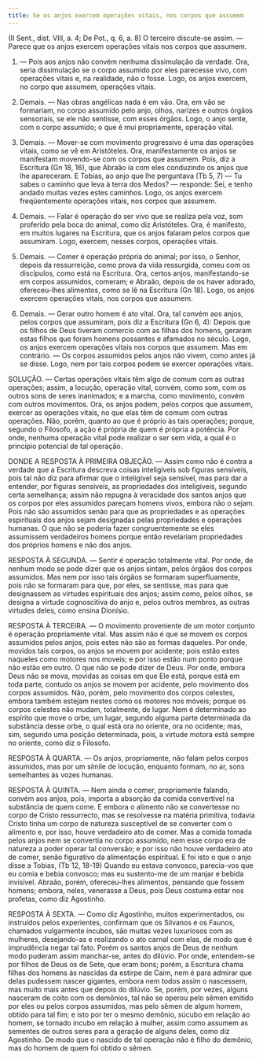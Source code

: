 ```yaml
---
title: Se os anjos exercem operações vitais, nos corpos que assumem
---
```


(II Sent., dist. VIII, a. 4; De Pot., q. 6, a. 8)
  O terceiro discute-se assim. — Parece que os anjos exercem operações vitais nos corpos que assumem.  

1. — Pois aos anjos não convém nenhuma dissimulação da verdade. Ora, seria dissimulação se o corpo assumido por eles parecesse vivo, com operações vitais e, na realidade, não o fosse. Logo, os anjos exercem, no corpo que assumem, operações vitais.  

2. Demais. — Nas obras angélicas nada é em vão. Ora, em vão se formariam, no corpo assumido pelo anjo, olhos, narizes e outros órgãos sensoriais, se ele não sentisse, com esses órgãos. Logo, o anjo sente, com o corpo assumido; o que é mui propriamente, operação vital.  

3. Demais. — Mover-se com movimento progressivo é uma das operações vitais, como se vê em Aristóteles. Ora, manifestamente os anjos se manifestam movendo-se com os corpos que assumem. Pois, diz a Escritura (Gn 18, 16), que Abraão ia com eles conduzindo os anjos que lhe apareceram. E Tobias, ao anjo que lhe perguntava (Tb 5, 7) — Tu sabes o caminho que leva à terra dos Medos? — responde: Sei, e tenho andado muitas vezes estes caminhos. Logo, os anjos exercem freqüentemente operações vitais, nos corpos que assumem.  

4. Demais. — Falar é operação do ser vivo que se realiza pela voz, som proferido pela boca do animal, como diz Aristóteles. Ora, é manifesto, em muitos lugares na Escritura, que os anjos falaram pelos corpos que assumiram. Logo, exercem, nesses corpos, operações vitais.  

5. Demais. — Comer é operação própria do animal; por isso, o Senhor, depois da ressurreição, como prova da vida ressurgida, comeu com os discípulos, como está na Escritura. Ora, certos anjos, manifestando-se em corpos assumidos, comeram; e Abraão, depois de os haver adorado, ofereceu-lhes alimentos, como se lê na Escritura (Gn 18). Logo, os anjos exercem operações vitais, nos corpos que assumem.  

6. Demais. — Gerar outro homem é ato vital. Ora, tal convém aos anjos, pelos corpos que assumiram, pois diz a Escritura (Gn 6, 4): Depois que os filhos de Deus tiveram comercio com as filhas dos homens, geraram estas filhos que foram homens possantes e afamados no século. Logo, os anjos exercem operações vitais nos corpos que assumem.  Mas em contrário. — Os corpos assumidos pelos anjos não vivem, como antes já se disse. Logo, nem por tais corpos podem se exercer operações vitais.  

SOLUÇÃO. — Certas operações vitais têm algo de comum com as outras operações; assim, a locução, operação vital, convém, como som, com os outros sons de seres inanimados; e a marcha, como movimento, convém com outros movimentos. Ora, os anjos podem, pelos corpos que assumem, exercer as operações vitais, no que elas têm de comum com outras operações. Não, porém, quanto ao que é próprio às tais operações; porque, segundo o Filosofo, a ação é própria de quem é própria a potência. Por onde, nenhuma operação vital pode realizar o ser sem vida, a qual é o princípio potencial de tal operação.  

DONDE A RESPOSTA À PRIMEIRA OBJEÇÃO. — Assim como não é contra a verdade que a Escritura descreva coisas inteligíveis sob figuras sensíveis, pois tal não diz para afirmar que o inteligível seja sensível, mas para dar a entender, por figuras sensíveis, as propriedades dos inteligíveis, segundo certa semelhança; assim não repugna à veracidade dos santos anjos que os corpos por eles assumidos pareçam homens vivos, embora não o sejam. Pois não são assumidos senão para que as propriedades e as operações espirituais dos anjos sejam designadas pelas propriedades e operações humanas. O que não se poderia fazer congruentemente se eles assumissem verdadeiros homens porque então revelariam propriedades dos próprios homens e não dos anjos.  

RESPOSTA À SEGUNDA. — Sentir é operação totalmente vital. Por onde, de nenhum modo se pode dizer que os anjos sintam, pelos órgãos dos corpos assumidos. Mas nem por isso tais órgãos se formaram superfluamente, pois não se formaram para que, por eles, se sentisse, mas para que designassem as virtudes espirituais dos anjos; assim como, pelos olhos, se designa a virtude cognoscitiva do anjo e, pelos outros membros, as outras virtudes deles, como ensina Dionísio.  

RESPOSTA À TERCEIRA. — O movimento proveniente de um motor conjunto é operação propriamente vital. Mas assim não é que se movem os corpos assumidos pelos anjos, pois estes não são as formas daqueles. Por onde, movidos tais corpos, os anjos se movem por acidente; pois estão estes naqueles como motores nos moveis; e por isso estão num ponto porque não estão em outro. O que não se pode dizer de Deus. Por onde, embora Deus não se mova, movidas as coisas em que Ele está, porque está em toda parte, contudo os anjos se movem por acidente, pelo movimento dos corpos assumidos. Não, porém, pelo movimento dos corpos celestes, embora também estejam nestes como os motores nos móveis; porque os corpos celestes não mudam, totalmente, de lugar. Nem é determinado ao espírito que move o orbe, um lugar, segundo alguma parte determinada da substância desse orbe, o qual está ora no oriente, ora no ocidente; mas, sim, segundo uma posição determinada, pois, a virtude motora está sempre no oriente, como diz o Filosofo.  

RESPOSTA À QUARTA. — Os anjos, propriamente, não falam pelos corpos assumidos, mas por um símile de locução, enquanto formam, no ar, sons semelhantes às vozes humanas.  

RESPOSTA À QUINTA. — Nem ainda o comer, propriamente falando, convém aos anjos, pois, importa a absorção da comida convertível na substância de quem come. E embora o alimento não se convertesse no corpo de Cristo ressurrecto, mas se resolvesse na matéria primitiva, todavia Cristo tinha um corpo de natureza susceptível de se converter com o alimento e, por isso, houve verdadeiro ato de comer. Mas a comida tomada pelos anjos nem se convertia no corpo assumido, nem esse corpo era de natureza a poder operar tal conversão; e por isso não houve verdadeiro ato de comer, senão figurativo da alimentação espiritual. E foi isto o que o anjo disse a Tobias, (Tb 12, 18-19) Quando eu estava convosco, parecia-vos que eu comia e bebia convosco; mas eu sustento-me de um manjar e bebida invisível. Abraão, porém, ofereceu-lhes alimentos, pensando que fossem homens; embora, neles, venerasse a Deus, pois Deus costuma estar nos profetas, como diz Agostinho.  

RESPOSTA À SEXTA. — Como diz Agostinho, muitos experimentados, ou instruídos pelos experientes, confirmam que os Silvanos e os Faunos, chamados vulgarmente íncubos, são muitas vezes luxuriosos com as mulheres, desejando-as e realizando o ato carnal com elas, de modo que é imprudência negar tal fato. Porém os santos anjos de Deus de nenhum modo puderam assim manchar-se, antes do dilúvio. Por onde, entendem-se por filhos de Deus os de Sete, que eram bons; porém, a Escritura chama filhas dos homens às nascidas da estirpe de Caim, nem é para admirar que delas pudessem nascer gigantes, embora nem todos assim o nascessem, mas muito mais antes que depois do dilúvio. Se, porém, por vezes, alguns nasceram de coito com os demônios, tal não se operou pelo sêmen emitido por eles ou pelos corpos assumidos, mas pelo sêmen de algum homem, obtido para tal fim; e isto por ter o mesmo demônio, súcubo em relação ao homem, se tornado incubo em relação à mulher, assim como assumem as sementes de outros seres para a geração de alguns deles, como diz Agostinho. De modo que o nascido de tal operação não é filho do demônio, mas do homem de quem foi obtido o sêmen.
